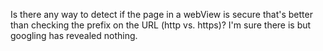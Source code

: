 

Is there any way to detect if the page in a webView is secure that's better than checking the prefix on the URL (http vs. https)? I'm sure there is but googling has revealed nothing.